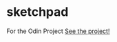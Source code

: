 # sketchpad
For the Odin Project
[See the project!](http://www.theodinproject.com/web-development-101/html-css)